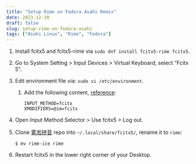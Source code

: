 ```yaml
---
title: "Setup Rime on Fedora Asahi Remix"
date: 2023-12-30
draft: false
slug: setup-rime-on-fedora-asahi
tags: ["Asahi Linux", "Rime", "Fedora"]
---
```


1. Install fcitx5 and fcitx5-rime via `sudo dnf install fcitx5-rime fcitx5`.
2. Go to System Setting > Input Devices > Virtual Keyboard, select “Fcitx 5”.
3. Edit environment file via: `sudo vi /etc/environment`.
    1. Add the following content, [reference](https://fcitx-im.org/wiki/Using_Fcitx_5_on_Wayland#KDE_Plasma):

        ```
        INPUT_METHOD=fcitx
        XMODIFIERS=@im=fcitx
        ```

4. Open Input Method Selector > Use fcitx5 > Log out.
5. Clone [雾凇拼音](https://github.com/iDvel/rime-ice) repo into `~/.local/share/fcitx5/`, rename it to `rime`:
    ```
    $ mv rime-ice rime
    ```
6. Restart fcitx5 in the lower right corner of your Desktop.
